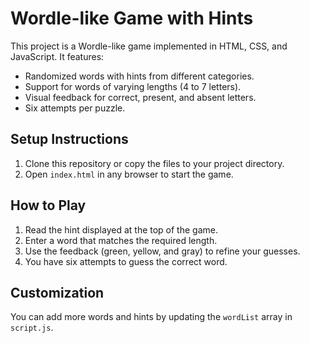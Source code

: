 # Wordle-like Game with Hints

This project is a Wordle-like game implemented in HTML, CSS, and JavaScript. It features:

- Randomized words with hints from different categories.
- Support for words of varying lengths (4 to 7 letters).
- Visual feedback for correct, present, and absent letters.
- Six attempts per puzzle.

## Setup Instructions

1. Clone this repository or copy the files to your project directory.
2. Open `index.html` in any browser to start the game.

## How to Play

1. Read the hint displayed at the top of the game.
2. Enter a word that matches the required length.
3. Use the feedback (green, yellow, and gray) to refine your guesses.
4. You have six attempts to guess the correct word.

## Customization

You can add more words and hints by updating the `wordList` array in `script.js`.
